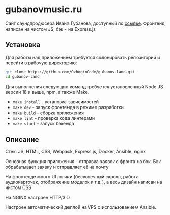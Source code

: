 # gubanovmusic.ru

Сайт саундпродюсера Ивана Губанова, доступный по [ссылке](https://gubanovmusic.ru). Фронтенд написан на чистом JS, бэк - на Express.js

## Установка

Для работы над приложением требуется склонировать репозиторий и перейти в рабочую директорию:

```bash
git clone https://github.com/OzhoginCode/gubanov-land.git
cd gubanov-land
```

Для выполнения следующих команд требуется установленный Node.JS версии 18 и выше, npm, а также Make.

* `make install` - установка зависимостей
* `make dev` - запуск фронтенда в режиме разработки
* `make build` - сборка приложения
* `make lint` - проверка кода линтерами
* `make start` - запуск бэкенда

## Описание

Стек: JS, HTML, CSS, Webpack, Express.js, Docker, Ansible, nginx

Основная функция приложения - отправка заявок с фронта на бэк. Бэк обрабатывает заявку и отправляет её на почту

На фронтенде много UI логики (бесконечный скролл, работа аудиокарточек, отображение модалок и т.д.), а весь дизайн написан на чистом CSS

На NGINX настроен HTTP/3.0

Настроен автоматический деплой на VPS с использованием Ansible.
